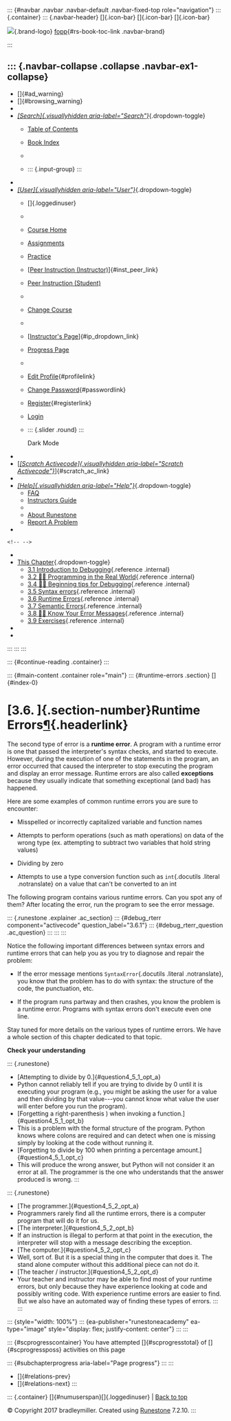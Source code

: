 ::: {#navbar .navbar .navbar-default .navbar-fixed-top role="navigation"}
::: {.container}
::: {.navbar-header}
[]{.icon-bar} []{.icon-bar} []{.icon-bar}

<div>

[![](../_static/img/RAIcon.png)](/runestone/default/user/login){.brand-logo}
[fopp](../index.html){#rs-book-toc-link .navbar-brand}

</div>
:::

::: {.navbar-collapse .collapse .navbar-ex1-collapse}
-   
-   []{#ad_warning}
-   []{#browsing_warning}
-   
-   [*[Search]{.visuallyhidden
    aria-label="Search"}*](#){.dropdown-toggle}
    -   [Table of Contents](../index.html)

    -   [Book Index](../genindex.html)

    -   

    -   ::: {.input-group}
        :::
-   
-   [*[User]{.visuallyhidden aria-label="User"}*](#){.dropdown-toggle}
    -   []{.loggedinuser}

    -   

    -   [Course Home](/ns/course/index)

    -   [Assignments](/assignment/student/chooseAssignment)

    -   [Practice](/runestone/assignments/practice)

    -   [[Peer Instruction
        (Instructor)](/runestone/peer/instructor.html)]{#inst_peer_link}

    -   [Peer Instruction (Student)](/runestone/peer/student.html)

    -   

    -   [Change Course](/runestone/default/courses)

    -   

    -   [[Instructor\'s
        Page](/runestone/admin/index)]{#ip_dropdown_link}

    -   [Progress Page](/runestone/dashboard/studentreport)

    -   

    -   [Edit Profile](/runestone/default/user/profile){#profilelink}

    -   [Change
        Password](/runestone/default/user/change_password){#passwordlink}

    -   [Register](/runestone/default/user/register){#registerlink}

    -   [Login](#)

    -   ::: {.slider .round}
        :::

        Dark Mode
-   
-   [[*[Scratch Activecode]{.visuallyhidden
    aria-label="Scratch Activecode"}*](javascript:runestoneComponents.popupScratchAC())]{#scratch_ac_link}
-   
-   [*[Help]{.visuallyhidden aria-label="Help"}*](#){.dropdown-toggle}
    -   [FAQ](http://runestoneinteractive.org/pages/faq.html)
    -   [Instructors Guide](https://guide.runestone.academy)
    -   
    -   [About Runestone](http://runestoneinteractive.org)
    -   [Report A
        Problem](/runestone/default/reportabug?course=fopp&page=RuntimeErrors)
-   

```{=html}
<!-- -->
```
-   
-   [This Chapter](../index.html){.dropdown-toggle}
    -   [3.1 Introduction to
        Debugging](intro-DebuggingGeneral.html){.reference .internal}
    -   [3.2 👩‍💻 Programming in the Real
        World](intro-HowtobeaSuccessfulProgrammer.html){.reference
        .internal}
    -   [3.4 👩‍💻 Beginning tips for
        Debugging](BeginningtipsforDebugging.html){.reference .internal}
    -   [3.5 Syntax errors](Syntaxerrors.html){.reference .internal}
    -   [3.6 Runtime Errors](RuntimeErrors.html){.reference .internal}
    -   [3.7 Semantic Errors](SemanticErrors.html){.reference .internal}
    -   [3.8 👩‍💻 Know Your Error
        Messages](KnowyourerrorMessages.html){.reference .internal}
    -   [3.9 Exercises](Exercises.html){.reference .internal}
-   
-   
:::
:::
:::

::: {#continue-reading .container}
:::

::: {#main-content .container role="main"}
::: {#runtime-errors .section}
[]{#index-0}

[3.6. ]{.section-number}Runtime Errors[¶](#runtime-errors "Permalink to this heading"){.headerlink}
===================================================================================================

The second type of error is a **runtime error**. A program with a
runtime error is one that passed the interpreter's syntax checks, and
started to execute. However, during the execution of one of the
statements in the program, an error occurred that caused the interpreter
to stop executing the program and display an error message. Runtime
errors are also called **exceptions** because they usually indicate that
something exceptional (and bad) has happened.

Here are some examples of common runtime errors you are sure to
encounter:

-   Misspelled or incorrectly capitalized variable and function names

-   Attempts to perform operations (such as math operations) on data of
    the wrong type (ex. attempting to subtract two variables that hold
    string values)

-   Dividing by zero

-   Attempts to use a type conversion function such as `int`{.docutils
    .literal .notranslate} on a value that can't be converted to an int

The following program contains various runtime errors. Can you spot any
of them? After locating the error, run the program to see the error
message.

::: {.runestone .explainer .ac_section}
::: {#debug_rterr component="activecode" question_label="3.6.1"}
::: {#debug_rterr_question .ac_question}
:::
:::
:::

Notice the following important differences between syntax errors and
runtime errors that can help you as you try to diagnose and repair the
problem:

-   If the error message mentions `SyntaxError`{.docutils .literal
    .notranslate}, you know that the problem has to do with syntax: the
    structure of the code, the punctuation, etc.

-   If the program runs partway and then crashes, you know the problem
    is a runtime error. Programs with syntax errors don't execute even
    one line.

Stay tuned for more details on the various types of runtime errors. We
have a whole section of this chapter dedicated to that topic.

**Check your understanding**

::: {.runestone}
-   [Attempting to divide by 0.]{#question4_5_1_opt_a}
-   Python cannot reliably tell if you are trying to divide by 0 until
    it is executing your program (e.g., you might be asking the user for
    a value and then dividing by that value---you cannot know what value
    the user will enter before you run the program).
-   [Forgetting a right-parenthesis ) when invoking a
    function.]{#question4_5_1_opt_b}
-   This is a problem with the formal structure of the program. Python
    knows where colons are required and can detect when one is missing
    simply by looking at the code without running it.
-   [Forgetting to divide by 100 when printing a percentage
    amount.]{#question4_5_1_opt_c}
-   This will produce the wrong answer, but Python will not consider it
    an error at all. The programmer is the one who understands that the
    answer produced is wrong.
:::

::: {.runestone}
-   [The programmer.]{#question4_5_2_opt_a}
-   Programmers rarely find all the runtime errors, there is a computer
    program that will do it for us.
-   [The interpreter.]{#question4_5_2_opt_b}
-   If an instruction is illegal to perform at that point in the
    execution, the interpreter will stop with a message describing the
    exception.
-   [The computer.]{#question4_5_2_opt_c}
-   Well, sort of. But it is a special thing in the computer that does
    it. The stand alone computer without this additional piece can not
    do it.
-   [The teacher / instructor.]{#question4_5_2_opt_d}
-   Your teacher and instructor may be able to find most of your runtime
    errors, but only because they have experience looking at code and
    possibly writing code. With experience runtime errors are easier to
    find. But we also have an automated way of finding these types of
    errors.
:::
:::

::: {style="width: 100%"}
::: {ea-publisher="runestoneacademy" ea-type="image" style="display: flex; justify-content: center"}
:::
:::

::: {#scprogresscontainer}
You have attempted []{#scprogresstotal} of []{#scprogressposs}
activities on this page

::: {#subchapterprogress aria-label="Page progress"}
:::
:::

-   [[](Syntaxerrors.html)]{#relations-prev}
-   [[](SemanticErrors.html)]{#relations-next}
:::

::: {.container}
[]{#numuserspan}[]{.loggedinuser} \| [Back to top](#)

© Copyright 2017 bradleymiller. Created using
[Runestone](http://runestoneinteractive.org/) 7.2.10.
:::
